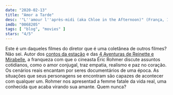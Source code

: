 ```yaml
---
date: "2020-02-13"
title: "Amor a Tarde"
desc: '"L''amour l''après-midi (aka Chloe in the Afternoon)" (França, 1972), escrito por Éric Rohmer, dirigido por Éric Rohmer, com Bernard Verley, Zouzou e Françoise Verley. Mais um dos DVDs, cujo dono parece ter sido fã de Rohmer.'
imdb: "0068205"
tags: [ "blog", "movies" ]
stars: "4/5"
---
```

Este é um daqueles filmes do diretor que é uma coletânea de outros filmes? Não sei. Autor dos [contos da estação](/conto-de-inverno) e das [4 Aventuras de Reinette e Mirabelle](/as-4-aventuras-de-reinette-e-mirabelle), a franqueza com que o cineasta Éric Rohmer discute assuntos cotidianos, como o amor conjugal, traz empatia, realismo e paz no coração. Os cenários reais encantam por seres documentários de uma época. As situações que seus personagens se encontram são capazes de acontecer com qualquer um. Rohmer nos apresentad a femme fatale da vida real, uma conhecida que acaba virando sua amante. Quem nunca?
